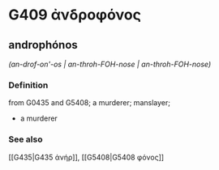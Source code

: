 # G409 ἀνδροφόνος

## androphónos

_(an-drof-on'-os | an-throh-FOH-nose | an-throh-FOH-nose)_

### Definition

from G0435 and G5408; a murderer; manslayer; 

- a murderer

### See also

[[G435|G435 ἀνήρ]], [[G5408|G5408 φόνος]]
